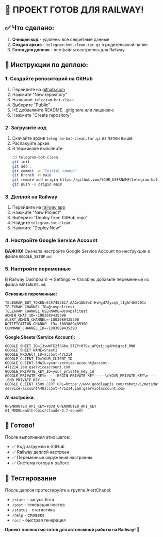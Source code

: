 # 🎉 ПРОЕКТ ГОТОВ ДЛЯ RAILWAY!

## ✅ Что сделано:

1. **Очищен код** - удалены все секретные данные
2. **Создан архив** - `telegram-bot-clean.tar.gz` в родительской папке
3. **Готов для деплоя** - все файлы настроены для Railway

## 🚀 Инструкции по деплою:

### 1. Создайте репозиторий на GitHub

1. Перейдите на [github.com](https://github.com)
2. Нажмите "New repository"
3. Название: `telegram-bot-clean`
4. Выберите "Public"
5. НЕ добавляйте README, .gitignore или лицензию
6. Нажмите "Create repository"

### 2. Загрузите код

1. Скачайте архив `telegram-bot-clean.tar.gz` из папки выше
2. Распакуйте архив
3. В терминале выполните:
   ```bash
   cd telegram-bot-clean
   git init
   git add .
   git commit -m "Initial commit"
   git branch -M main
   git remote add origin https://github.com/YOUR_USERNAME/telegram-bot-clean.git
   git push -u origin main
   ```

### 3. Деплой на Railway

1. Перейдите на [railway.app](https://railway.app)
2. Нажмите "New Project"
3. Выберите "Deploy from GitHub repo"
4. Найдите `telegram-bot-clean`
5. Нажмите "Deploy Now"

### 4. Настройте Google Service Account

**ВАЖНО!** Сначала настройте Google Service Account по инструкции в файле `GOOGLE_SETUP.md`

### 5. Настройте переменные

В Railway Dashboard → Settings → Variables добавьте переменные из файла `VARIABLES.md`:

**Основные переменные:**
```
TELEGRAM_BOT_TOKEN=8397452617:AAGv1UbSwC-HvHgd72yoqh_t1ghf4hE29Is
TELEGRAM_CHANNEL_ID=@sovpalitest
TELEGRAM_CHANNEL_USERNAME=@sovpalitest
ADMIN_CHAT_ID=-1003089435390
ALERT_ADMIN_CHANNEL=-1003089435390
NOTIFICATION_CHANNEL_ID=-1003089435390
COMMAND_CHANNEL_ID=-1003089435390
```

**Google Sheets (Service Account):**
```
GOOGLE_SHEET_ID=13vwWFE2fSGbu_5lZfrOT9v_aPQzijigAMniqtof_RN0
GOOGLE_SHEET_NAME=Sheet1
GOOGLE_PROJECT_ID=accbot-471214
GOOGLE_CLIENT_ID=YOUR_CLIENT_ID
GOOGLE_CLIENT_EMAIL=your-service-account@accbot-471214.iam.gserviceaccount.com
GOOGLE_PRIVATE_KEY_ID=your_private_key_id
GOOGLE_PRIVATE_KEY=-----BEGIN PRIVATE KEY-----\nYOUR_PRIVATE_KEY\n-----END PRIVATE KEY-----\n
GOOGLE_CLIENT_X509_CERT_URL=https://www.googleapis.com/robot/v1/metadata/x509/your-service-account%40accbot-471214.iam.gserviceaccount.com
```

**AI настройки:**
```
OPENROUTER_API_KEY=YOUR_OPENROUTER_API_KEY
AI_MODEL=anthropic/claude-3.7-sonnet
```

## 🎯 Готово!

После выполнения этих шагов:
- ✅ Код загружен в GitHub
- ✅ Railway деплой настроен
- ✅ Переменные окружения настроены
- ✅ Система готова к работе

## 📱 Тестирование

После деплоя протестируйте в группе AlertChanel:
- `/start` - запуск бота
- `/post` - генерация постов
- `/status` - статистика
- `/help` - справка
- `пост` - быстрая генерация

**Проект полностью готов для автономной работы на Railway!** 🚀

